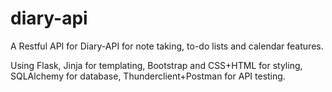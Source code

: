# diary-api

A Restful API for Diary-API for note taking, to-do lists and calendar features.

Using Flask, Jinja for templating, Bootstrap and CSS+HTML for styling, SQLAlchemy for database, Thunderclient+Postman for API testing.
